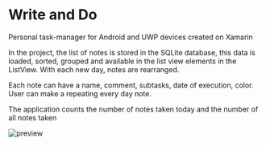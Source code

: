 # Write and Do
Personal task-manager for Android and UWP devices created on Xamarin

In the project, the list of notes is stored in the SQLite database, this data is loaded, sorted, grouped and available in the list view elements in the ListView. With each new day, notes are rearranged.

Each note can have a name, comment, subtasks, date of execution, color. User can make a repeating every day note.

The application counts the number of notes taken today and the number of all notes taken

![preview](https://user-images.githubusercontent.com/51258482/64114222-1c4adc00-cd95-11e9-8549-cd386344e3b8.png)

